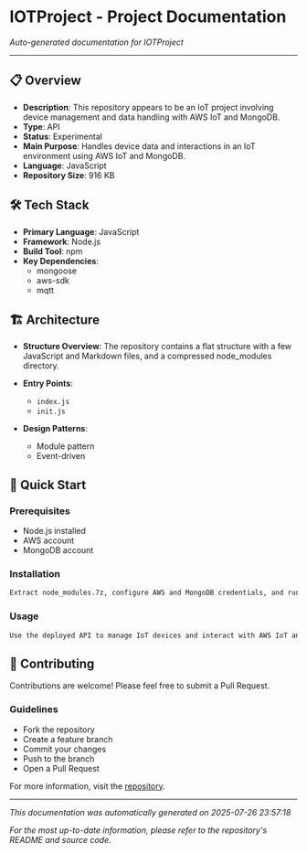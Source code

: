 # IOTProject - Project Documentation

*Auto-generated documentation for IOTProject*

---

## 📋 Overview

- **Description**: This repository appears to be an IoT project involving device management and data handling with AWS IoT and MongoDB.
- **Type**: API
- **Status**: Experimental
- **Main Purpose**: Handles device data and interactions in an IoT environment using AWS IoT and MongoDB.
- **Language**: JavaScript
- **Repository Size**: 916 KB

## 🛠 Tech Stack

- **Primary Language**: JavaScript
- **Framework**: Node.js
- **Build Tool**: npm
- **Key Dependencies**:
  - mongoose
  - aws-sdk
  - mqtt

## 🏗 Architecture

- **Structure Overview**: The repository contains a flat structure with a few JavaScript and Markdown files, and a compressed node_modules directory.

- **Entry Points**:
  - `index.js`
  - `init.js`

- **Design Patterns**:
  - Module pattern
  - Event-driven

## 🚀 Quick Start

### Prerequisites
- Node.js installed
- AWS account
- MongoDB account

### Installation
```bash
Extract node_modules.7z, configure AWS and MongoDB credentials, and run 'node index.js' to start.
```

### Usage
```bash
Use the deployed API to manage IoT devices and interact with AWS IoT and MongoDB for device data handling.
```

## 🤝 Contributing

Contributions are welcome! Please feel free to submit a Pull Request.

### Guidelines
- Fork the repository
- Create a feature branch
- Commit your changes
- Push to the branch
- Open a Pull Request

For more information, visit the [repository](https://github.com/Cannass/IOTProject).

---

*This documentation was automatically generated on 2025-07-26 23:57:18*

*For the most up-to-date information, please refer to the repository's README and source code.*